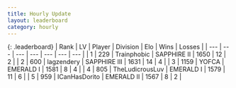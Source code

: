 ```yaml
---
title: Hourly Update
layout: leaderboard
category: hourly
---
```


{: .leaderboard}
| Rank | LV | Player | Division | Elo | Wins | Losses |
| --- | --- | --- | --- | --- | --- | --- |
| <span data-change="5">1</span> | 229 | <span title="ID: 744981">Trainphobic</span> | SAPPHIRE II | <span data-change="118">1650</span> | <span data-change="8">12</span> | <span data-change="1">2</span> |
| <span data-change="-1">2</span> | 600 | <span title="ID: 628282">lagzendery</span> | SAPPHIRE III | <span data-change="22">1631</span> | <span data-change="5">14</span> | <span data-change="2">4</span> |
| <span data-change="23">3</span> | 1159 | <span title="ID: 650820">YOFCA</span> | EMERALD I | <span data-change="102">1581</span> | <span data-change="7">8</span> | <span data-change="1">4</span> |
| <span data-change="-2">4</span> | 805 | <span title="ID: 390615">TheLudicrousLuv</span> | EMERALD I | <span data-change="21">1579</span> | <span data-change="4">11</span> | <span data-change="3">6</span> |
| <span data-change="5">5</span> | 959 | <span title="ID: 415713">ICanHasDorito</span> | EMERALD II | <span data-change="46">1567</span> | <span data-change="4">8</span> | <span data-change="1">2</span> |